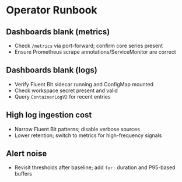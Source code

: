 # Operator Runbook

## Dashboards blank (metrics)
- Check `/metrics` via port-forward; confirm core series present
- Ensure Prometheus scrape annotations/ServiceMonitor are correct

## Dashboards blank (logs)
- Verify Fluent Bit sidecar running and ConfigMap mounted
- Check workspace secret present and valid
- Query `ContainerLogV2` for recent entries

## High log ingestion cost
- Narrow Fluent Bit patterns; disable verbose sources
- Lower retention; switch to metrics for high-frequency signals

## Alert noise
- Revisit thresholds after baseline; add `for:` duration and P95-based buffers
